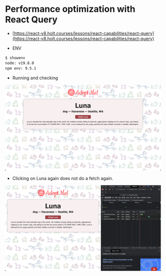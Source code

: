 # Performance optimization with React Query

- [https://react-v8.holt.courses/lessons/react-capabilities/react-query](https://react-v8.holt.courses/lessons/react-capabilities/react-query)

- ENV
  
```bash
$ showenv
node: v19.8.0
npm env: 9.5.1
```

- Running and checking

![img](.images/image-2023-04-22-09-57-04.png)

- Clicking on Luna again does not do a fetch again.

![img](.images/image-2023-04-22-10-13-01.png)
